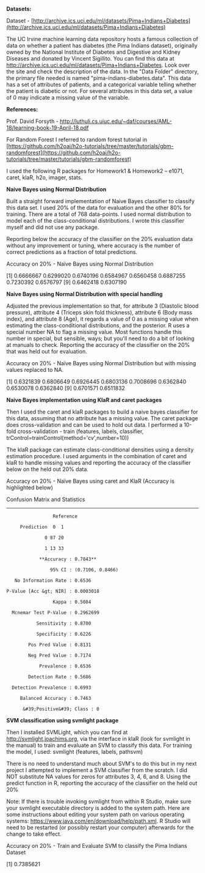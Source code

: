 **Datasets:**

Dataset - [http://archive.ics.uci.edu/ml/datasets/Pima+Indians+Diabetes](http://archive.ics.uci.edu/ml/datasets/Pima+Indians+Diabetes)

The UC Irvine machine learning data repository hosts a famous collection of data on whether a patient has diabetes (the Pima Indians dataset), originally owned by the National Institute of Diabetes and Digestive and Kidney Diseases and donated by Vincent Sigillito. You can find this data at http://archive.ics.uci.edu/ml/datasets/Pima+Indians+Diabetes. Look over the site and check the description of the data. In the "Data Folder" directory, the primary file needed is named "pima-indians-diabetes.data". This data has a set of attributes of patients, and a categorical variable telling whether the patient is diabetic or not. For several attributes in this data set, a value of 0 may indicate a missing value of the variable.

**References:**

Prof. David Forsyth - http://luthuli.cs.uiuc.edu/~daf/courses/AML-18/learning-book-19-April-18.pdf

For Random Forest I referred to random forest tutorial in [https://github.com/h2oai/h2o-tutorials/tree/master/tutorials/gbm-randomforest](https://github.com/h2oai/h2o-tutorials/tree/master/tutorials/gbm-randomforest)

I used the following R packages for Homework1 &amp; Homework2 – e1071, caret, klaR, h2o, imager, stats.

**Naive Bayes using Normal Distribution**

Built a straight forward implementation of Naive Bayes classifier to classify this data set. I used 20% of the data for evaluation and the other 80% for training. There are a total of 768 data-points. I used normal distribution to model each of the class-conditional distributions. I wrote this classifier myself and did not use any package.

Reporting below the accuracy of the classifier on the 20% evaluation data without any improvement or tuning, where accuracy is the number of correct predictions as a fraction of total predictions.

Accuracy on 20% - Naïve Bayes using Normal Distribution

[1] 0.6666667 0.6299020 0.6740196 0.6584967 0.6560458 0.6887255 0.7230392 0.6576797
[9] 0.6462418 0.6307190

**Naive Bayes using Normal Distribution with special handling**

Adjusted the previous implementation so that, for attribute 3 (Diastolic blood pressure), attribute 4 (Triceps skin fold thickness), attribute 6 (Body mass index), and attribute 8 (Age), it regards a value of 0 as a missing value when estimating the class-conditional distributions, and the posterior. R uses a special number NA to flag a missing value. Most functions handle this number in special, but sensible, ways; but you'll need to do a bit of looking at manuals to check. Reporting the accuracy of the classifier on the 20% that was held out for evaluation.

Accuracy on 20% - Naïve Bayes using Normal Distribution but with missing values replaced to NA.

[1] 0.6321839 0.6806649 0.6926445 0.6803136 0.7008696 0.6362840 0.6530078 0.6362840
[9] 0.6701571 0.6511832

**Naive Bayes implementation using KlaR and caret packages**

Then I used the caret and klaR packages to build a naive bayes classifier for this data, assuming that no attribute has a missing value. The caret package does cross-validation and can be used to hold out data. I performed a 10-fold cross-validation - train (features, labels, classifier, trControl=trainControl(method='cv',number=10))

The klaR package can estimate class-conditional densities using a density estimation procedure. I used arguments in the combination of caret and klaR to handle missing values and reporting the accuracy of the classifier below on the held out 20% data.

Accuracy on 20% - Naïve Bayes using caret and KlaR (Accuracy is highlighted below)

Confusion Matrix and Statistics
_______________________________

                     Reference

         Prediction  0  1

                  0 87 20

                  1 13 33

                **Accuracy : 0.7843**

                    95% CI : (0.7106, 0.8466)

       No Information Rate : 0.6536

    P-Value [Acc &gt; NIR] : 0.0003018

                     Kappa : 0.5084

      Mcnemar Test P-Value : 0.2962699

               Sensitivity : 0.8700

               Specificity : 0.6226

            Pos Pred Value : 0.8131

            Neg Pred Value : 0.7174

                Prevalence : 0.6536

            Detection Rate : 0.5686

      Detection Prevalence : 0.6993

         Balanced Accuracy : 0.7463

          &#39;Positive&#39; Class : 0

**SVM classification using svmlight package**

Then I installed SVMLight, which you can find at http://svmlight.joachims.org, via the interface in klaR (look for svmlight in the manual) to train and evaluate an SVM to classify this data. For training the model, I used: svmlight (features, labels, pathsvm)

There is no need to understand much about SVM's to do this but in my next project I attempted to implement a SVM classifier from the scratch. I did NOT substitute NA values for zeros for attributes 3, 4, 6, and 8. Using the predict function in R, reporting the accuracy of the classifier on the held out 20%

Note: If there is trouble invoking svmlight from within R Studio, make sure your svmlight executable directory is added to the system path. Here are some instructions about editing your system path on various operating systems: https://www.java.com/en/download/help/path.xml. R Studio will need to be restarted (or possibly restart your computer) afterwards for the change to take effect.

Accuracy on 20% - Train and Evaluate SVM to classify the Pima Indians Dataset

[1] 0.7385621

